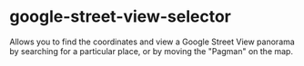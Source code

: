 # google-street-view-selector
Allows you to find the coordinates and view a Google Street View panorama by searching for a particular place, or by moving the "Pagman" on the map.